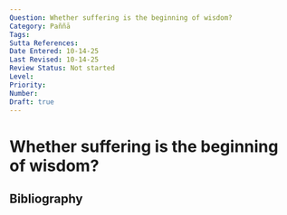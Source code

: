 ```yaml
---
Question: Whether suffering is the beginning of wisdom?
Category: Paññā
Tags: 
Sutta References: 
Date Entered: 10-14-25
Last Revised: 10-14-25
Review Status: Not started
Level: 
Priority: 
Number: 
Draft: true
---
```


# Whether suffering is the beginning of wisdom?

## Bibliography

<!-- 

Notes:



-->